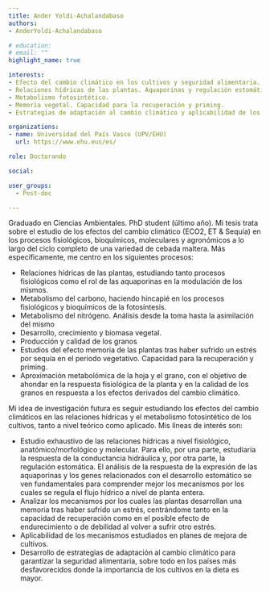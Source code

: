 ```yaml
---
title: Ander Yoldi-Achalandabaso
authors:
- AnderYoldi-Achalandabaso

# education:
# email: ""
highlight_name: true

interests:
- Efecto del cambio climático en los cultivos y seguridad alimentaria.
- Relaciones hídricas de las plantas. Aquaporinas y regulación estomática.
- Metabolismo fotosintético.
- Memoria vegetal. Capacidad para la recuperación y priming.
- Estrategias de adaptación al cambio climático y aplicabilidad de los mecanismos de estudio.

organizations:
- name: Universidad del País Vasco (UPV/EHU)
  url: https://www.ehu.eus/es/

role: Doctorando

social:

user_groups: 
  - Post-doc

---
```

Graduado en Ciencias Ambientales. PhD student (último año). Mi tesis trata sobre el estudio de los efectos del cambio climático (ECO2, ET & Sequía) en los procesos fisiológicos, bioquímicos, moleculares y agronómicos a lo largo del ciclo completo de una variedad de cebada maltera. Más específicamente, me centro en los siguientes procesos:
-	Relaciones hídricas de las plantas, estudiando tanto procesos fisiológicos como el rol de las aquaporinas en la modulación de los mismos.
-	Metabolismo del carbono, haciendo hincapié en los procesos fisiológicos y bioquímicos de la fotosíntesis.
-	Metabolismo del nitrógeno. Análisis desde la toma hasta la asimilación del mismo
-	Desarrollo, crecimiento y biomasa vegetal.
-	Producción y calidad de los granos
-	Estudios del efecto memoria de las plantas tras haber sufrido un estrés por sequía en el periodo vegetativo. Capacidad para la recuperación y priming.
-	Aproximación metabolómica de la hoja y el grano, con el objetivo de ahondar en la respuesta fisiológica de la planta y en la calidad de los granos en respuesta a los efectos derivados del cambio climático.

Mi idea de investigación futura es seguir estudiando los efectos del cambio climáticos en las relaciones hídricas y el metabolismo fotosintético de los cultivos, tanto a nivel teórico como aplicado. Mis líneas de interés son:
-	Estudio exhaustivo de las relaciones hídricas a nivel fisiológico, anatómico/morfológico y molecular. Para ello, por una parte, estudiaría la respuesta de la conductancia hidráulica y, por otra parte, la regulación estomática. El análisis de la respuesta de la expresión de las aquaporinas y los genes relacionados con el desarrollo estomático se ven fundamentales para comprender mejor los mecanismos por los cuales se regula el flujo hídrico a nivel de planta entera.
-	Analizar los mecanismos por los cuales las plantas desarrollan una memoria tras haber sufrido un estrés, centrándome tanto en la capacidad de recuperación como en el posible efecto de endurecimiento o de debilidad al volver a sufrir otro estrés.
-	Aplicabilidad de los mecanismos estudiados en planes de mejora de cultivos. 
-	Desarrollo de estrategias de adaptación al cambio climático para garantizar la seguridad alimentaria, sobre todo en los países más desfavorecidos donde la importancia de los cultivos en la dieta es mayor. 
